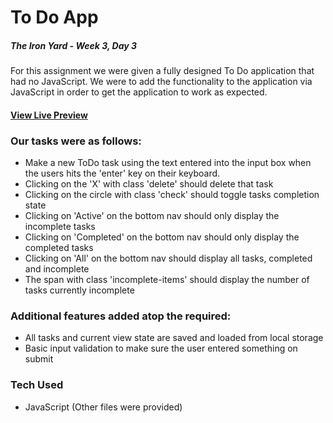 # To Do App

##### The Iron Yard - Week 3, Day 3

For this assignment we were given a fully designed To Do application that had no JavaScript. We were to add the functionality to the application via JavaScript in order to get the application to work as expected.

#### [View Live Preview](https://tomgobich.github.io/tiy_week3_day3_todo_app/)

### Our tasks were as follows:
- Make a new ToDo task using the text entered into the input box when the users hits the 'enter' key on their keyboard.
- Clicking on the 'X' with class 'delete' should delete that task
- Clicking on the circle with class 'check' should toggle tasks completion state
- Clicking on 'Active' on the bottom nav should only display the incomplete tasks
- Clicking on 'Completed' on the bottom nav should only display the completed tasks
- Clicking on 'All' on the bottom nav should display all tasks, completed and incomplete
- The span with class 'incomplete-items' should display the number of tasks currently incomplete

### Additional features added atop the required:
- All tasks and current view state are saved and loaded from local storage
- Basic input validation to make sure the user entered something on submit

### Tech Used

- JavaScript (Other files were provided)

